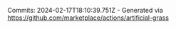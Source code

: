 Commits: 2024-02-17T18:10:39.751Z - Generated via https://github.com/marketplace/actions/artificial-grass
<br>
